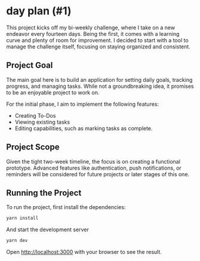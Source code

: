 # day plan (#1)

This project kicks off my bi-weekly challenge, where I take on a new endeavor every fourteen days. Being the first, it comes with a learning curve and plenty of room for improvement. I decided to start with a tool to manage the challenge itself, focusing on staying organized and consistent.

## Project Goal

The main goal here is to build an application for setting daily goals, tracking progress, and managing tasks. While not a groundbreaking idea, it promises to be an enjoyable project to work on.

For the initial phase, I aim to implement the following features:

- Creating To-Dos
- Viewing existing tasks
- Editing capabilities, such as marking tasks as complete.

## Project Scope

Given the tight two-week timeline, the focus is on creating a functional prototype. Advanced features like authentication, push notifications, or reminders will be considered for future projects or later stages of this one.

## Running the Project

To run the project, first install the dependencies:

```bash
yarn install
```

And start the development server

```bash
yarn dev
```

Open [http://localhost:3000](http://localhost:3000) with your browser to see the result.
